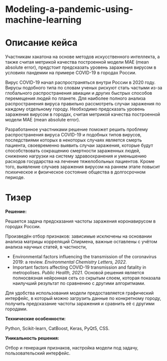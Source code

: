 # Modeling-a-pandemic-using-machine-learning
# Описание кейса 

Участникам хакатона на основе методов искусственного интеллекта, а также считая метрикой качества построенной модели MAE (mean absolute error), предстоит предсказать уровень заражения вирусом в условиях пандемии на примере COVID-19 в городах России.

Вирус COVID-19 начал распространяться внутри России в 2020 году. Вирусы подобного типа по словам ученых рискуют стать частыми из-за глобального распространения авиации и других быстрых способов перемещения людей по планете. Для наиболее полного анализа распространения вируса правильно рассмотреть случаи заражения по каждому отдельному городу. Необходимо предсказать уровень заражения вирусом в городах, считая метрикой качества построенной модели MAE (mean absolute error).

Разработанное участниками решение поможет решить проблему распространения вируса COVID-19 и подобных типов вирусов, последствиями которых в некоторых случаях является смерть пациента, своевременно выявить случаи заражения, которые будут способствовать сокращению смертности зараженных людей, снижению нагрузки на систему здравоохранения и уменьшению расходов государства на лечение тяжелобольных пациентов. Кроме того, выявление случаев заражения вирусом на раннем этапе повысит психическое и физическое состояние общества в долгосрочном периоде.

# Тизер

**Решение:**

Решается задача предсказания частоты заражения коронавирусом в городах России.

Произведён отбор признаков: зависимые исключены на основании анализа матрицы корреляций Спирмена, важные оставлены с учётом анализа научных статей, в частности,

- Environmental factors influencing the transmission of the coronavirus 2019: a review. *Environmental Chemistry Letters, 2022.*
- Important factors affecting COVID-19 transmission and fatality in metropolises. *Public Health, 2021.*
Основой решения является полносвязная нейронная сеть со скрытым слоем, которая показала наилучший результат по сравнению с другими алгоритмами.

Для удобства использования модели предоставляется графический интерфейс, в который можно загрузить данные по конкретному городу, получить предсказание частоты заражения и сравнить её с другими городами.



**Технические особенности:**

Python, Scikit-learn, CatBoost, Keras, PyQt5, CSS.



**Уникальность решения:**

Отбор и генерация признаков, настройка модели под задачу, пользовательский интерфейс.
